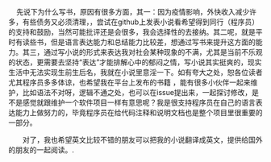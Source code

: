     先说下为什么写书，原因有很多方面，其一：因为疫情影响，外快收入减少许多，有些债务又必须清理，，尝试在github上发表小说看希望得到同行（程序员）的支持和鼓励，当然可能批评还是会很多，我会选择性的去接纳。其二呢，就是平时有读些书，但是语言表达能力和总结能力比较差，想通过写书来提升这方面的能力。其三，通过写小说的形式来表达我对社会某种现象的不满，尤其是当前不乐观的状态，更需要去坚持“表达”才能排解心中的郁闷之情，写小说其实挺爽的，现实生活中无法实现生前生后名，我就在小说里意淫一下。如有夸大之处，恕各位读者尤其程序员多多体谅，也希望我在平台上发布的书籍 ，能有很多小伙伴一起来维护，比如语法不对呀，逻辑不通之处，也可以在issue提出来，一起探讨修改，是不是感觉就跟维护一个软件项目一样有意思呢？我是很支持程序员在自己的语言表达能力上做努力的，毕竟程序员在给代码注释和说明文档也是整个项目里很重要的一部分。

　　对了，我也希望英文比较不错的朋友可以把我的小说翻译成英文，提供给国外的朋友的一起阅读。.